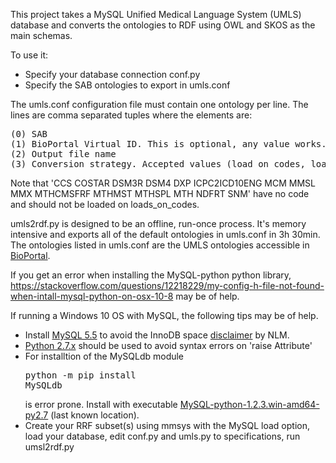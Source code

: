 This project takes a MySQL Unified Medical Language System (UMLS) database and converts the ontologies to RDF using OWL and SKOS as the main schemas.

To use it:

* Specify your database connection conf.py
* Specify the SAB ontologies to export in umls.conf

The umls.conf configuration file must contain one ontology per line. The lines are comma separated tuples where the elements are:

<pre>
(0) SAB
(1) BioPortal Virtual ID. This is optional, any value works.
(2) Output file name
(3) Conversion strategy. Accepted values (load_on_codes, load_on_cuis).
</pre>

Note that 'CCS COSTAR DSM3R DSM4 DXP ICPC2ICD10ENG MCM MMSL MMX MTHCMSFRF MTHMST MTHSPL MTH NDFRT SNM' have no code and should not be loaded on loads_on_codes.

umls2rdf.py is designed to be an offline, run-once process. It's memory intensive and exports all of the default ontologies in umls.conf in 3h 30min. The ontologies listed in umls.conf are the UMLS ontologies accessible in [BioPortal](https://bioportal.bioontology.org/).

If you get an error when installing the MySQL-python python library, https://stackoverflow.com/questions/12218229/my-config-h-file-not-found-when-intall-mysql-python-on-osx-10-8 may be of help.

If running a Windows 10 OS with MySQL, the following tips may be of help.

- Install [MySQL 5.5](https://dev.mysql.com/downloads/mysql/5.5.html#downloads) to avoid the InnoDB space [disclaimer](https://www.nlm.nih.gov/research/umls/implementation_resources/scripts/README_RRF_MySQL_Output_Stream.html) by NLM. 
- [Python 2.7.x](https://www.python.org/downloads/) should be used to avoid syntax errors on 'raise Attribute'
- For installtion of the MySQLdb module <pre>python -m pip install MySQLdb</pre> is error prone. Install with executable [MySQL-python-1.2.3.win-amd64-py2.7](http://www.codegood.com/archives/129) (last known location).
- Create your RRF subset(s) using mmsys with the MySQL load option, load your database, edit conf.py and umls.py to specifications, run umsl2rdf.py
